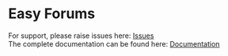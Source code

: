 # Easy Forums

For support, please raise issues here: <a href="https://github.com/chris-kent/easy-forums/issues">Issues</a><br>
The complete documentation can be found here: <a href="https://github.com/chris-kent/easy-forums/wiki/Easy-Forums">Documentation</a>
